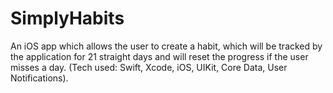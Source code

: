 # SimplyHabits

An iOS app which allows the user to create a habit, which will be tracked by the application for 21 straight days 
and will reset the progress if the user misses a day. (Tech used: Swift, Xcode, iOS, UIKit, Core Data, User Notifications).
